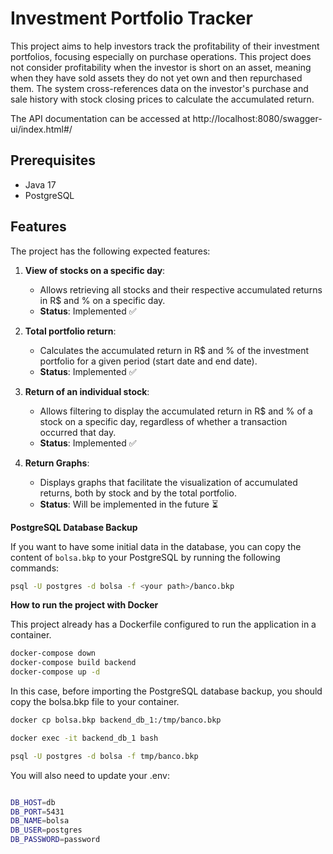 # Investment Portfolio Tracker

This project aims to help investors track the profitability of their investment portfolios, focusing especially on purchase operations. This project does not consider profitability when the investor is short on an asset, meaning when they have sold assets they do not yet own and then repurchased them. The system cross-references data on the investor's purchase and sale history with stock closing prices to calculate the accumulated return.

The API documentation can be accessed at http://localhost:8080/swagger-ui/index.html#/

## Prerequisites

- Java 17
- PostgreSQL
  
## Features

The project has the following expected features:

1. **View of stocks on a specific day**:
   - Allows retrieving all stocks and their respective accumulated returns in R$ and % on a specific day.
   - **Status**: Implemented ✅

2. **Total portfolio return**:
   - Calculates the accumulated return in R$ and % of the investment portfolio for a given period (start date and end date).
   - **Status**: Implemented ✅

3. **Return of an individual stock**:
   - Allows filtering to display the accumulated return in R$ and % of a stock on a specific day, regardless of whether a transaction occurred that day.
   - **Status**: Implemented ✅

4. **Return Graphs**:
   - Displays graphs that facilitate the visualization of accumulated returns, both by stock and by the total portfolio.
   - **Status**: Will be implemented in the future ⏳

**PostgreSQL Database Backup**

If you want to have some initial data in the database, you can copy the content of `bolsa.bkp` to your PostgreSQL by running the following commands:

```sh
psql -U postgres -d bolsa -f <your path>/banco.bkp
```

**How to run the project with Docker**

This project already has a Dockerfile configured to run the application in a container.

```sh
docker-compose down
docker-compose build backend
docker-compose up -d
```

In this case, before importing the PostgreSQL database backup, you should copy the bolsa.bkp file to your container.

```sh
docker cp bolsa.bkp backend_db_1:/tmp/banco.bkp

docker exec -it backend_db_1 bash

psql -U postgres -d bolsa -f tmp/banco.bkp
```

You will also need to update your .env:

```sh

DB_HOST=db
DB_PORT=5431
DB_NAME=bolsa
DB_USER=postgres
DB_PASSWORD=password

```
